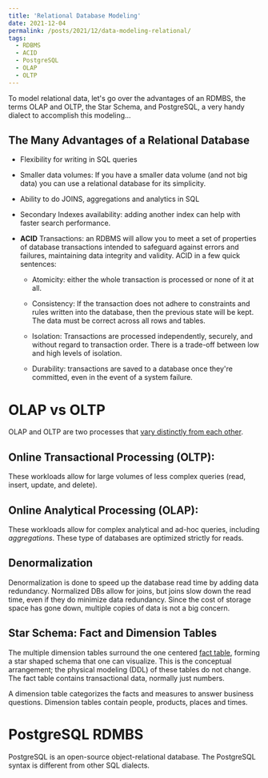 ```yaml
---
title: 'Relational Database Modeling'
date: 2021-12-04
permalink: /posts/2021/12/data-modeling-relational/
tags:
  - RDBMS
  - ACID
  - PostgreSQL
  - OLAP
  - OLTP
---
```


To model relational data, let's go over the advantages of an RDMBS, the terms OLAP and OLTP, the Star Schema, and PostgreSQL, a very handy dialect to accomplish this modeling...

The Many Advantages of a Relational Database
------

* Flexibility for writing in SQL queries

* Smaller data volumes: If you have a smaller data volume (and not big data) you can use a relational database for its simplicity.

* Ability to do JOINS, aggregations and analytics in SQL

* Secondary Indexes availability: adding another index can help with faster search performance.

* **ACID** Transactions: an RDBMS will allow you to meet a set of properties of database transactions intended to safeguard against errors and failures, maintaining data integrity and validity. ACID in a few quick sentences:

    * Atomicity: either the whole transaction is processed or none of it at all.

    * Consistency: If the transaction does not adhere to constraints and rules written into the database, then the previous state will be kept. The data must be correct across all rows and tables.

    * Isolation: Transactions are processed independently, securely, and without regard to transaction order. There is a trade-off between low and high levels of isolation.

    * Durability: transactions are saved to a database once they're committed, even in the event of a system failure.


OLAP vs OLTP
======

OLAP and OLTP are two processes that
[vary distinctly from each other](https://stackoverflow.com/questions/21900185/what-are-oltp-and-olap-what-is-the-difference-between-them).

Online Transactional Processing (OLTP):
------
These workloads allow for large volumes of less complex queries (read, insert, update, and delete).

Online Analytical Processing (OLAP):
------
These workloads allow for complex analytical and ad-hoc queries, including *aggregations*. These type of databases are optimized strictly for reads.

Denormalization
------
Denormalization is done to speed up the database read time by adding data redundancy. Normalized DBs allow for joins, but joins slow down the read time, even if they do minimize data redundancy. Since the cost of storage space has gone down, multiple copies of data is not a big concern.

Star Schema: Fact and Dimension Tables
------
The multiple dimension tables surround the one centered [fact table](https://en.wikipedia.org/wiki/Fact_table),
forming a star shaped schema that one can visualize.
This is the conceptual arrangement; the physical modeling (DDL) of these tables do not change.
The fact table contains transactional data, normally just numbers.

A dimension table categorizes the facts and measures to answer business questions.
Dimension tables contain people, products, places and times.

PostgreSQL RDMBS
======

PostgreSQL is an open-source object-relational database.
The PostgreSQL syntax is different from other SQL dialects.
